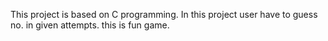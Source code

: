 This project is based on C programming. In this project user have to guess no. in given attempts.
this is fun game.
